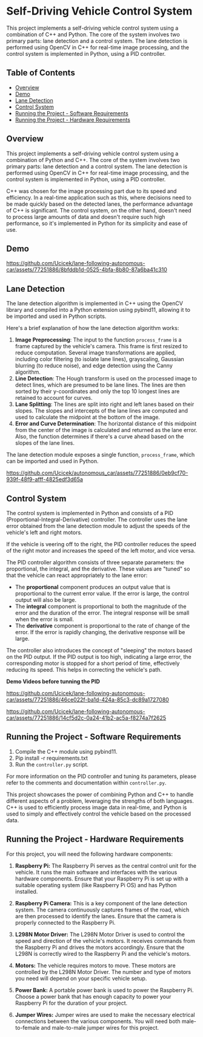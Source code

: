 # Self-Driving Vehicle Control System
This project implements a self-driving vehicle control system using a combination of C++ and Python. The core of the system involves two primary parts: lane detection and a control system. The lane detection is performed using OpenCV in C++ for real-time image processing, and the control system is implemented in Python, using a PID controller. 
## Table of Contents
- [Overview](#overview)
- [Demo](#demo)
- [Lane Detection](#lane-detection)
- [Control System](#control-system)
- [Running the Project - Software Requirements](#running-the-project---software-requirements)
- [Running the Project - Hardware Requirements](#running-the-project---hardware-requirements)
  

## Overview
This project implements a self-driving vehicle control system using a combination of Python and C++. The core of the system involves two primary parts: lane detection and a control system. The lane detection is performed using OpenCV in C++ for real-time image processing, and the control system is implemented in Python, using a PID controller.

C++ was chosen for the image processing part due to its speed and efficiency. In a real-time application such as this, where decisions need to be made quickly based on the detected lanes, the performance advantage of C++ is significant. The control system, on the other hand, doesn't need to process large amounts of data and doesn't require such high performance, so it's implemented in Python for its simplicity and ease of use.
## Demo


https://github.com/Ucicek/lane-following-autonomous-car/assets/77251886/8bfddb1d-0525-4bfa-8b80-87a6ba41c310



## Lane Detection
The lane detection algorithm is implemented in C++ using the OpenCV library and compiled into a Python extension using pybind11, allowing it to be imported and used in Python scripts.

Here's a brief explanation of how the lane detection algorithm works:

1. **Image Preprocessing**: The input to the function `process_frame` is a frame captured by the vehicle's camera. This frame is first resized to reduce computation. Several image transformations are applied, including color filtering (to isolate lane lines), grayscaling, Gaussian blurring (to reduce noise), and edge detection using the Canny algorithm.
2. **Line Detection**: The Hough transform is used on the processed image to detect lines, which are presumed to be lane lines. The lines are then sorted by their y-coordinates and only the top 10 longest lines are retained to account for curves.
3. **Lane Splitting**: The lines are split into right and left lanes based on their slopes. The slopes and intercepts of the lane lines are computed and used to calculate the midpoint at the bottom of the image.
4. **Error and Curve Determination**: The horizontal distance of this midpoint from the center of the image is calculated and returned as the lane error. Also, the function determines if there's a curve ahead based on the slopes of the lane lines.

The lane detection module exposes a single function, `process_frame`, which can be imported and used in Python.

https://github.com/Ucicek/autonomous_car/assets/77251886/0eb9cf70-939f-48f9-afff-4825edf3d65a



## Control System
The control system is implemented in Python and consists of a PID (Proportional-Integral-Derivative) controller. The controller uses the lane error obtained from the lane detection module to adjust the speeds of the vehicle's left and right motors.

If the vehicle is veering off to the right, the PID controller reduces the speed of the right motor and increases the speed of the left motor, and vice versa.

The PID controller algorithm consists of three separate parameters: the proportional, the integral, and the derivative. These values are "tuned" so that the vehicle can react appropriately to the lane error:

- The **proportional** component produces an output value that is proportional to the current error value. If the error is large, the control output will also be large.
- The **integral** component is proportional to both the magnitude of the error and the duration of the error. The integral response will be small when the error is small.
- The **derivative** component is proportional to the rate of change of the error. If the error is rapidly changing, the derivative response will be large.

The controller also introduces the concept of "sleeping" the motors based on the PID output. If the PID output is too high, indicating a large error, the corresponding motor is stopped for a short period of time, effectively reducing its speed. This helps in correcting the vehicle's path.

**Demo Videos before tunning the PID** 



https://github.com/Ucicek/lane-following-autonomous-car/assets/77251886/46ce022f-ba1d-424a-85c3-dc89a1727080



https://github.com/Ucicek/lane-following-autonomous-car/assets/77251886/14cf5d2c-0a24-41b2-ac5a-f8274a7f2625







## Running the Project - Software Requirements
1. Compile the C++ module using pybind11.
2. Pip install -r requirements.txt
3. Run the `controller.py` script.

For more information on the PID controller and tuning its parameters, please refer to the comments and documentation within `controller.py`.

This project showcases the power of combining Python and C++ to handle different aspects of a problem, leveraging the strengths of both languages. C++ is used to efficiently process image data in real-time, and Python is used to simply and effectively control the vehicle based on the processed data.

## Running the Project - Hardware Requirements

For this project, you will need the following hardware components:

1. **Raspberry Pi:** The Raspberry Pi serves as the central control unit for the vehicle. It runs the main software and interfaces with the various hardware components. Ensure that your Raspberry Pi is set up with a suitable operating system (like Raspberry Pi OS) and has Python installed.

2. **Raspberry Pi Camera:** This is a key component of the lane detection system. The camera continuously captures frames of the road, which are then processed to identify the lanes. Ensure that the camera is properly connected to the Raspberry Pi.

3. **L298N Motor Driver:** The L298N Motor Driver is used to control the speed and direction of the vehicle's motors. It receives commands from the Raspberry Pi and drives the motors accordingly. Ensure that the L298N is correctly wired to the Raspberry Pi and the vehicle's motors.

4. **Motors:** The vehicle requires motors to move. These motors are controlled by the L298N Motor Driver. The number and type of motors you need will depend on your specific vehicle setup.

5. **Power Bank:** A portable power bank is used to power the Raspberry Pi. Choose a power bank that has enough capacity to power your Raspberry Pi for the duration of your project.

6. **Jumper Wires:** Jumper wires are used to make the necessary electrical connections between the various components. You will need both male-to-female and male-to-male jumper wires for this project.



